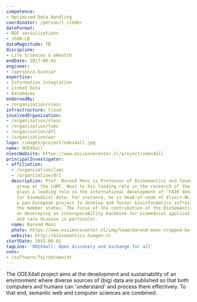 ```yaml
---
competence:
- Optimized Data Handling
coordinator: /person/l.ridder
dataFormat:
- RDF serializations
- JSON-LD
dataMagnitude: TB
discipline:
- Life Sciences & eHealth
endDate: 2017-06-01
engineer:
- /person/a.kuzniar
expertise:
- Information Integration
- Linked Data
- Databases
endorsedBy:
- /organization/nlesc
infrastructure: Cloud
involvedOrganization:
- /organization/nlesc
- /organization/lumc
- /organization/dtl
- /organization/wur
logo: /images/project/odex4all.jpg
name: ODEX4all
nlescWebsite: https://www.esciencecenter.nl/project/odex4all
principalInvestigator:
- affiliation:
  - /organization/lumc
  - /organization/dtl
  description: Prof. Barend Mons is Professor of BioSemantics and founder of the BioSemantics
    group at the LUMC. Next to his leading role in the research of the group, Barend
    plays a leading role in the international development of 'FAIR data stewardship'
    for biomedical data. For instance, he is head-of-node of Elixir-NL. Elixir is
    a pan-European project to develop and foster bioinformatics infrastructure across
    the member states. The focus of the contribution of the BioSemantics group is
    on developing an interoperability backbone for biomedical applications in general
    and rare disease in particular.
  name: Barend Mons
  photo: https://www.esciencecenter.nl/img/team/barend-mons-cropped-bw.jpg
  website: http://biosemantics.humgen.nl
startDate: 2015-06-01
tagLine: 'ODEX4all: Open discovery and exchange for all'
uses:
- /software/fairdatapoint
---
```

The ODEX4all project aims at the development and sustainability of an environment where diverse sources of (big) data are published so that both computers and humans can 'understand' and process them effectively. To that end, semantic web and computer sciences are combined.

